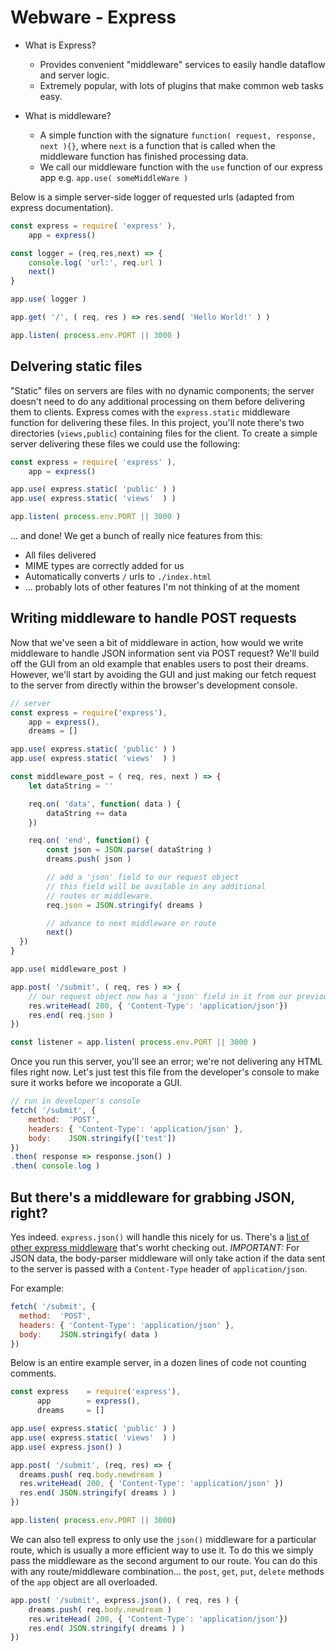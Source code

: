 # Webware - Express

- What is Express?
  - Provides convenient "middleware" services to easily handle dataflow and server logic.
  - Extremely popular, with lots of plugins that make common web tasks easy.
  
- What is middleware?
  - A simple function with the signature `function( request, response, next ){}`, where `next` is a function that is called when the middleware function has finished processing data.
  - We call our middleware function with the `use` function of our express app e.g. `app.use( someMiddleWare )`

Below is a simple server-side logger of requested urls (adapted from express documentation). 

```js
const express = require( 'express' ),
    app = express()

const logger = (req,res,next) => {
    console.log( 'url:', req.url )
    next()
}

app.use( logger )

app.get( '/', ( req, res ) => res.send( 'Hello World!' ) )

app.listen( process.env.PORT || 3000 )
```

## Delvering static files
"Static" files on servers are files with no dynamic components; the server doesn't need to do any additional processing on them before delivering them to clients. Express comes with the `express.static` middleware function for delivering these files. In this project, you'll note there's two directories (`views,public`) containing files for the client. To create a simple server delivering these files we could use the following:

```js
const express = require( 'express' ),
    app = express()

app.use( express.static( 'public' ) )
app.use( express.static( 'views'  ) ) 

app.listen( process.env.PORT || 3000 )
```

... and done! We get a bunch of really nice features from this:

- All files delivered
- MIME types are correctly added for us
- Automatically converts `/` urls to `./index.html`
- ... probably lots of other features I'm not thinking of at the moment

## Writing middleware to handle POST requests
Now that we've seen a bit of middleware in action, how would we write middleware to handle JSON information sent via POST request? We'll build off the GUI from an old example that enables users to post their dreams. However, we'll start by avoiding the GUI and just making our fetch request to the server from directly within the browser's development console.

```js
// server
const express = require('express'),
    app = express(),
    dreams = []

app.use( express.static( 'public' ) )
app.use( express.static( 'views'  ) ) 

const middleware_post = ( req, res, next ) => {
    let dataString = ''

    req.on( 'data', function( data ) {
        dataString += data 
    })

    req.on( 'end', function() {
        const json = JSON.parse( dataString )
        dreams.push( json )

        // add a 'json' field to our request object
        // this field will be available in any additional
        // routes or middleware.
        req.json = JSON.stringify( dreams )

        // advance to next middleware or route
        next()
  })
}

app.use( middleware_post )

app.post( '/submit', ( req, res ) => {
    // our request object now has a 'json' field in it from our previous middleware
    res.writeHead( 200, { 'Content-Type': 'application/json'})
    res.end( req.json )
})

const listener = app.listen( process.env.PORT || 3000 )
```

Once you run this server, you'll see an error; we're not delivering any HTML files right now. Let's just test this file from the developer's console to make sure it works before we incoporate a GUI.

```js
// run in developer's console
fetch( '/submit', {
    method:  'POST',
    headers: { 'Content-Type': 'application/json' },
    body:    JSON.stringify(['test'])
})
.then( response => response.json() )
.then( console.log ) 
```

## But there's a middleware for grabbing JSON, right?
Yes indeed. `express.json()` will handle this nicely for us. There's a [list of other express middleware](https://expressjs.com/en/resources/middleware.html) that's worht checking out. *IMPORTANT:* For JSON data, the body-parser middleware will only take action if the data sent to the server is passed with a `Content-Type` header of `application/json`.

For example:
```js
fetch( '/submit', {
  method:  'POST',
  headers: { 'Content-Type': 'application/json' },
  body:    JSON.stringify( data )
})
```

Below is an entire example server, in a dozen lines of code not counting comments.

```js
const express    = require('express'),
      app        = express(),
      dreams     = []

app.use( express.static( 'public' ) )
app.use( express.static( 'views'  ) )
app.use( express.json() )

app.post( '/submit', (req, res) => {
  dreams.push( req.body.newdream )
  res.writeHead( 200, { 'Content-Type': 'application/json' })
  res.end( JSON.stringify( dreams ) )
})

app.listen( process.env.PORT || 3000)
```

We can also tell express to only use the `json()` middleware for a particular route, which is usually a more efficient way to use it. To do this we simply pass the middleware as the second argument to our route. You can do this with any route/middleware combination... the `post`, `get`, `put`, `delete` methods of the `app` object are all overloaded.
  
```js
app.post( '/submit', express.json(), ( req, res ) {
    dreams.push( req.body.newdream )
    res.writeHead( 200, { 'Content-Type': 'application/json'})
    res.end( JSON.stringify( dreams ) )
})
```
